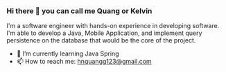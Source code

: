 ### Hi there 👋 you can call me Quang or Kelvin

I'm a software engineer with hands-on experience in developing software. I'm able to develop a Java, Mobile Application, and implement query persistence on the database that would be the core of the project.
- 🌱 I’m currently learning Java Spring
- 📫 How to reach me: hnquangg123@gmail.com

<!--
**Hnquangg123/Hnquangg123** is a ✨ _special_ ✨ repository because its `README.md` (this file) appears on your GitHub profile.

Here are some ideas to get you started:

- 🔭 I’m currently working on ...
- 🌱 I’m currently learning ...
- 👯 I’m looking to collaborate on ...
- 🤔 I’m looking for help with ...
- 💬 Ask me about ...
- 📫 How to reach me: ...
- 😄 Pronouns: ...
- ⚡ Fun fact: ...
-->
